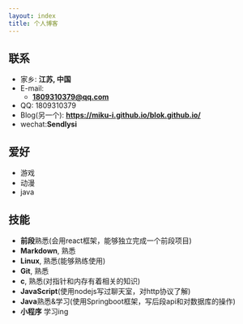 ```yaml
---
layout: index
title: 个人博客
---
```


## 联系
- 家乡: **江苏, 中国**
- E-mail:
  - **1809310379@qq.com**
- QQ: 1809310379
- Blog(另一个): **<https://miku-i.github.io/blok.github.io/>**
- wechat:**Sendlysi**

## 爱好

- 游戏
- 动漫
- java


## 技能

- **前段**熟悉(会用react框架，能够独立完成一个前段项目)
- **Markdown**, 熟悉
- **Linux**, 熟悉(能够熟练使用)
- **Git**, 熟悉
- **c**, 熟悉(对指针和内存有着相关的知识)
- **JavaScript**(使用nodejs写过聊天室，对http协议了解)
- **Java**熟悉&学习(使用Springboot框架，写后段api和对数据库的操作)
- **小程序** 学习ing
